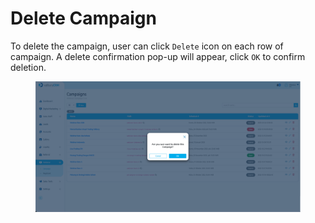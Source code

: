 # Delete Campaign

To delete the campaign, user can click `Delete` icon on each row of campaign. A delete confirmation pop-up will appear, click `OK` to confirm deletion.

<figure><img src="../../../.gitbook/assets/Screenshot 2023-02-16 at 10.57.24.png" alt=""><figcaption></figcaption></figure>
